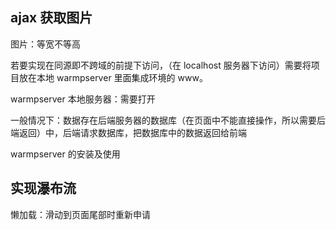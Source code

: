 ## ajax 获取图片

图片：等宽不等高

若要实现在同源即不跨域的前提下访问，（在 localhost 服务器下访问）需要将项目放在本地 warmpserver 里面集成环境的 www。

warmpserver 本地服务器：需要打开

一般情况下：数据存在后端服务器的数据库（在页面中不能直接操作，所以需要后端返回）中，后端请求数据库，把数据库中的数据返回给前端

warmpserver 的安装及使用

## 实现瀑布流

懒加载：滑动到页面尾部时重新申请
